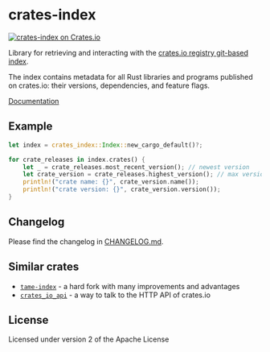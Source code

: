 # crates-index

[![crates-index on Crates.io](https://img.shields.io/crates/v/crates-index.svg)](https://crates.io/crates/crates-index)

Library for retrieving and interacting with the [crates.io registry git-based index](https://github.com/rust-lang/crates.io-index).

The index contains metadata for all Rust libraries and programs published on crates.io: their versions, dependencies, and feature flags.

[Documentation](https://docs.rs/crates-index/)

## Example

```rust
let index = crates_index::Index::new_cargo_default()?;

for crate_releases in index.crates() {
    let _ = crate_releases.most_recent_version(); // newest version
    let crate_version = crate_releases.highest_version(); // max version by semver
    println!("crate name: {}", crate_version.name());
    println!("crate version: {}", crate_version.version());
}
```

## Changelog

Please find the changelog in [CHANGELOG.md](https://github.com/frewsxcv/rust-crates-index/blob/master/CHANGELOG.md).

## Similar crates

- [`tame-index`](https://github.com/EmbarkStudios/tame-index) - a hard fork with many improvements and advantages
- [`crates_io_api`](https://github.com/theduke/crates_io_api) - a way to talk to the HTTP API of crates.io

## License

Licensed under version 2 of the Apache License
